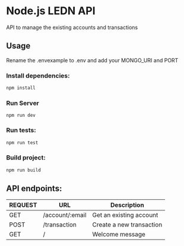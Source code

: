 # Node.js LEDN API
API to manage the existing accounts and transactions

## Usage

Rename the .envexample to .env and add your MONGO_URI and PORT
### Install dependencies:

```sh
npm install
```
### Run Server

```
npm run dev
```
### Run tests:

```sh
npm run test
```

### Build project:

```sh
npm run build
```
## API endpoints:

| REQUEST | URL               | Description               |
| ------- | ----------------- | ------------------------- |
| GET     | /account/:email   | Get an existing account   |
| POST    | /transaction      | Create a new transaction  |
| GET     | /                 | Welcome message           |
